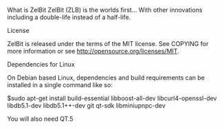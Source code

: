 What is ZelBit
ZelBit (ZLB) is the worlds first... With other innovations including a double-life instead of a half-life.

License

ZelBit is released under the terms of the MIT license. See COPYING for more information or see http://opensource.org/licenses/MIT.

Dependencies for Linux

On Debian based Linux, dependencies and build requirements can be installed in a single command like so:

$sudo apt-get install build-essential libboost-all-dev libcurl4-openssl-dev libdb5.1-dev libdb5.1++-dev git qt-sdk libminiupnpc-dev

You will also need QT.5
